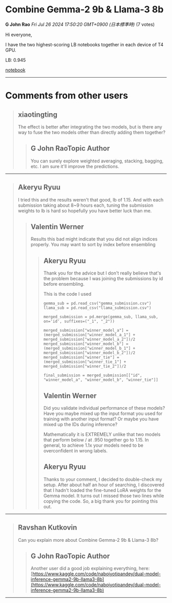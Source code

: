 # Combine Gemma-2 9b & Llama-3 8b

**G John Rao** *Fri Jul 26 2024 17:50:20 GMT+0900 (日本標準時)* (7 votes)

Hi everyone, 

I have the two highest-scoring LB notebooks together in each device of T4 GPU.

LB: 0.945

[notebook](https://www.kaggle.com/code/jaejohn/lmsys-combine-gemma-2-9b-llama-3-8b)



---

 # Comments from other users

> ## xiaotingting
> 
> The effect is better after integrating the two models, but is there any way to fuse the two models other than directly adding them together?
> 
> 
> 
> > ## G John RaoTopic Author
> > 
> > You can surely explore weighted averaging, stacking, bagging, etc. I am sure it'll improve the predictions. 
> > 
> > 
> > 


---

> ## Akeryu Ryuu
> 
> I tried this and the results weren't that good, lb of 1.15. And with each submission taking about 8~9 hours each, tuning the submission weights to lb is hard so hopefully you have better luck than me.
> 
> 
> 
> > ## Valentin Werner
> > 
> > Results this bad might indicate that you did not align indices properly. You may want to sort by index before ensembling
> > 
> > 
> > 
> > > ## Akeryu Ryuu
> > > 
> > > Thank you for the advice but I don't really believe that's the problem because I was joining the submissions by id before ensembling. 
> > > 
> > > This is the code I used
> > > 
> > > ```
> > > gemma_sub = pd.read_csv("gemma_submission.csv")
> > > llama_sub = pd.read_csv("llama_submission.csv")
> > > 
> > > merged_submission = pd.merge(gemma_sub, llama_sub, on='id', suffixes=("_1", "_2"))
> > > 
> > > merged_submission["winner_model_a"] = (merged_submission["winner_model_a_1"] + merged_submission["winner_model_a_2"])/2
> > > merged_submission["winner_model_b"] = (merged_submission["winner_model_b_1"] + merged_submission["winner_model_b_2"])/2
> > > merged_submission["winner_tie"] = (merged_submission["winner_tie_1"] + merged_submission["winner_tie_2"])/2
> > > 
> > > final_submission = merged_submission[["id", "winner_model_a", "winner_model_b", "winner_tie"]]
> > > 
> > > ```
> > > 
> > > 
> > > 
> > > ## Valentin Werner
> > > 
> > > Did you validate individual performance of these models? Have you maybe mixed up the input format you used for training with another input format? Or maybe you have mixed up the IDs during inference?
> > > 
> > > Mathematically it is EXTREMELY unlike that two models that perform below / at .950 together go to 1.15. In general, to achieve 1.1x your models need to be overconfident in wrong labels.
> > > 
> > > 
> > > 
> > > ## Akeryu Ryuu
> > > 
> > > Thanks to your comment, I decided to double-check my setup. After about half an hour of searching, I discovered that I hadn't loaded the fine-tuned LoRA weights for the Gemma model. It turns out I missed those two lines while copying the code. So, a big thank you for pointing this out.
> > > 
> > > 
> > > 


---

> ## Ravshan Kutkovin
> 
> Can you explain more about Combine Gemma-2 9b & Llama-3 8b?
> 
> 
> 
> > ## G John RaoTopic Author
> > 
> > Another user did a good job explaining everything, here: [https://www.kaggle.com/code/nabojyotipandey/dual-model-inference-gemma2-9b-llama3-8b](https://www.kaggle.com/code/nabojyotipandey/dual-model-inference-gemma2-9b-llama3-8b)
> > 
> > 
> > 


---

